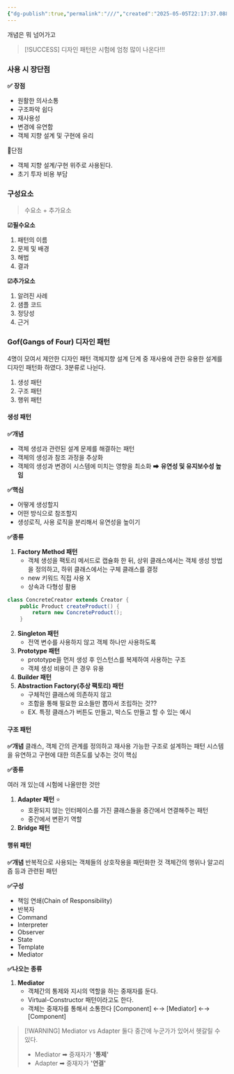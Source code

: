 ```yaml
---
{"dg-publish":true,"permalink":"///","created":"2025-05-05T22:17:37.088+09:00","updated":"2025-05-06T15:15:07.273+09:00"}
---
```



개념은 뭐 넘어가고 

>[!SUCCESS]  디자인 패턴은 시험에 엄청 많이 나온다!!!

### 사용 시 장단점 

**✅ 장점** 
- 원활한 의사소통
- 구조파악 쉽다
- 재사용성
- 변경에 유연함 
- 객체 지향 설계 및 구현에 유리 

💢단점 
- 객체 지향 설계/구현 위주로 사용된다.
- 초기 투자 비용 부담


### 구성요소 
> 수요소 + 추가요소 

**☑필수요소** 
1. 패턴의 이름
2. 문제 및 배경
3. 해법 
4. 결과 

**☑추가요소** 
1. 알려진 사례
2. 샘플 코드
3. 정당성
4. 근거 

### Gof(Gangs of Four) 디자인 패턴 

4명이 모여서 제안한 디자인 패턴
객체지향 설계 단계 중 재사용에 관한 유용한 설계를 디자인 패턴화 하였다.
3분류로 나뉜다.
1. 생성 패턴
2. 구조 패턴
3. 행위 패턴 

#### 생성 패턴 
**✅개념** 
- 객체 생성과 관련된 설계 문제를 해결하는 패턴 
- 객체의 생성과 참조 과정을 추상화
- 객체의 생성과 변경이 시스템에 미치는 영향을 최소화 ➡ **유연성 및 유지보수성 높임** 

**✅핵심**
- 어떻게 생성할지
- 어떤 방식으로 참조할지
- 생성로직, 사용 로직을 분리해서 유연성을 높이기 


**✅종류** 
1. **Factory Method 패턴** 
	- 객체 생성을 팩토리 메서드로 캡슐화 한 뒤, 상위 클래스에서는 객체 생성 방법을 정의하고, 하위 클래스에서는 구체 클래스를 결정
	- new 키워드 직접 사용 X
	- 상속과 다형성 활용
```java
class ConcreteCreator extends Creator {
    public Product createProduct() {
        return new ConcreteProduct();
    }
```

2. **Singleton 패턴** 
	- 전역 변수를 사용하지 않고 객체 하나만 사용하도록 
3. **Prototype 패턴** 
	- prototype을 먼저 생성 후 인스턴스를 복제하여 사용하는 구조
	- 객체 생성 비용이 큰 경우 유용 
4. **Builder 패턴** 
5. **Abstraction Factory(추상 팩토리) 패턴**
	- 구체적인 클래스에 의존하지 않고
	- 조합을 통해 필요한 요소들만 뽑아서 조립하는 것??
	- EX. 특정 클래스가 버튼도 만들고, 박스도 만들고 할 수 있는 예시


#### 구조 패턴 
**✅개념** 
클래스, 객체 간의 관계를 정의하고 재사용 가능한 구조로 설계하는 패턴 
시스템을 유연하고 구현에 대한 의존도를 낮추는 것이 핵심 

**✅종류** 

여러 개 있는데 시험에 나올만한 것만 
1. **Adapter 패턴** ⭐
	- 호환되지 않는 인터페이스를 가진 클래스들을 중간에서 연결해주는 패턴 
	- 중간에서 변환기 역할 
2. **Bridge 패턴** 


#### 행위 패턴 
**✅개념** 
반복적으로 사용되는 객체들의 상호작용을 패턴화한 것 
객체간의 행위나 알고리즘 등과 관련된 패턴 

**✅구성** 
- 책임 연쇄(Chain of Responsibility)
- 반복자
- Command
- Interpreter
- Observer
- State
- Template
- Mediator

**✅나오는 종류**
1. **Mediator**
	- 객체간의 통제와 지시의 역할을 하는 중재자를 둔다.
	- Virtual-Constructor 패턴이라고도 한다.
	- 객체는 중재자를 통해서 소통한다
		 [Component] ←→ [Mediator] ←→ [Component]

> [!WARNING] Mediator vs Adapter
> 둘다 중간에 누군가가 있어서 헷갈릴 수 있다.
> - Mediator ➡ 중재자가 **'통제'**
> - Adapter ➡ 중재자가 **'연결'**










